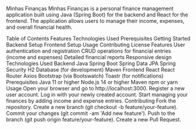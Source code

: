 Minhas Finanças
Minhas Finanças is a personal finance management application built using Java (Spring Boot) for the backend and React for the frontend. The application allows users to manage their income, expenses, and overall financial health.

Table of Contents
Features
Technologies Used
Prerequisites
Getting Started
Backend Setup
Frontend Setup
Usage
Contributing
License
Features
User authentication and registration
CRUD operations for financial entries (income and expenses)
Detailed financial reports
Responsive design
Technologies Used
Backend
Java
Spring Boot
Spring Data JPA
Spring Security
H2 Database (for development)
Maven
Frontend
React
React Router
Axios
Bootstrap (via Bootswatch)
Toastr (for notifications)
Prerequisites
Java 11 or higher
Node.js 14 or higher
Maven
npm or yarn
Usage
Open your browser and go to http://localhost:3000.
Register a new user account.
Log in with your newly created account.
Start managing your finances by adding income and expense entries.
Contributing
Fork the repository.
Create a new branch (git checkout -b feature/your-feature).
Commit your changes (git commit -am 'Add new feature').
Push to the branch (git push origin feature/your-feature).
Create a new Pull Request.
